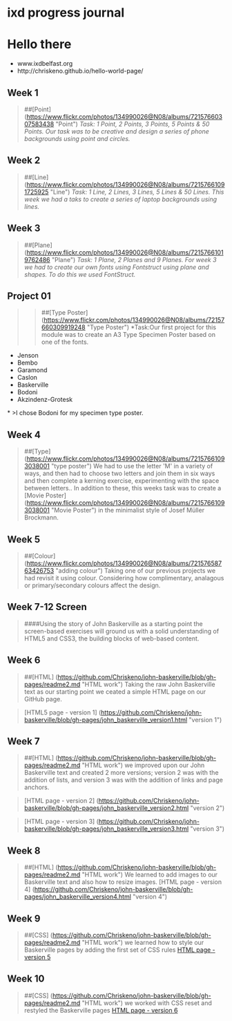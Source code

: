 # ixd progress journal

Hello there 
============
<ul>
<li>www.ixdbelfast.org</li>
<li>http://chriskeno.github.io/hello-world-page/</li>
</ul>


Week 1
--------
>##[Point] (https://www.flickr.com/photos/134990026@N08/albums/72157660307583438 "Point") 
>*Task: 1 Point, 2 Points, 3 Points, 5 Points & 50 Points. Our task was to be creative and design a series of phone backgrounds using point and circles.*

Week 2
--------
>##[Line] (https://www.flickr.com/photos/134990026@N08/albums/72157661091725925 "Line")
>*Task: 1 Line, 2 Lines, 3 Lines, 5 Lines & 50 Lines. This week we had a taks to create a series of laptop backgrounds using lines.*

Week 3
--------
>##[Plane] (https://www.flickr.com/photos/134990026@N08/albums/72157661019762486 "Plane")
>*Task: 1 Plane, 2 Planes and 9 Planes. For week 3 we had to create our own fonts using Fontstruct using plane and shapes. To do this we used FontStruct.*


Project 01
----------
>>##[Type Poster] (https://www.flickr.com/photos/134990026@N08/albums/72157660309919248 "Type Poster")
>*Task:Our first project for this module was to create an A3 Type Specimen Poster based on one of the fonts.
<ul>
<li>Jenson</li>
<li>Bembo</li>
<li>Garamond</li>
<li>Caslon</li>
<li>Baskerville</li>
<li>Bodoni</li>
<li>Akzindenz-Grotesk</li>
</ul>*
>I chose Bodoni for my specimen type poster.

Week 4
---------
>##[Type] (https://www.flickr.com/photos/134990026@N08/albums/72157661093038001 "type poster") 
>We had to use the letter 'M' in a variety of ways, and then had to choose two letters and join them in six ways and then complete a kerning exercise, experimenting with the space between letters.. 
>In addition to these, this weeks task was to create a [Movie Poster] (https://www.flickr.com/photos/134990026@N08/albums/72157661093038001 "Movie Poster") in the minimalist style of Josef Müller Brockmann. 

Week 5
---------
>##[Colour] (https://www.flickr.com/photos/134990026@N08/albums/72157658763426753 "adding colour")
Taking one of our previous projects we had revisit it using colour. Considering how complimentary, analagous or primary/secondary colours affect the design.


Week 7-12 Screen
--------
>####Using the story of John Baskerville as a starting point the screen-based exercises will ground us with a solid understanding of HTML5 and CSS3, the building blocks of web-based content.

Week 6
------
>##[HTML] (https://github.com/Chriskeno/john-baskerville/blob/gh-pages/readme2.md "HTML work")
>Taking the raw John Baskerville text as our starting point we ceated a simple HTML page on our GitHub page.

>[HTML5 page - version 1] (https://github.com/Chriskeno/john-baskerville/blob/gh-pages/john_baskerville_version1.html "version 1")


Week 7
------
>##[HTML] (https://github.com/Chriskeno/john-baskerville/blob/gh-pages/readme2.md "HTML work")
we improved upon our John Baskerville text and created 2 more versions; version 2 was with the addition of lists, and version 3 was with the addition of links and page anchors.

>[HTML page - version 2] (https://github.com/Chriskeno/john-baskerville/blob/gh-pages/john_baskerville_version2.html "version 2")

>[HTML page - version 3] (https://github.com/Chriskeno/john-baskerville/blob/gh-pages/john_baskerville_version3.html "version 3")


Week 8
------
>##[HTML] (https://github.com/Chriskeno/john-baskerville/blob/gh-pages/readme2.md "HTML work")
We learned to add images to our Baskerville text and also how to resize images.
>[HTML page - version 4] (https://github.com/Chriskeno/john-baskerville/blob/gh-pages/john_baskerville_version4.html "version 4")


Week 9
------
>##[CSS] (https://github.com/Chriskeno/john-baskerville/blob/gh-pages/readme2.md "HTML work")
we learned how to style our Baskerville pages by adding the first set of CSS rules
>[HTML page - version 5](https://github.com/Chriskeno/john-baskerville/blob/gh-pages/john_baskerville_version5.html "version 5") 


Week 10
------
>##[CSS] (https://github.com/Chriskeno/john-baskerville/blob/gh-pages/readme2.md "HTML work")
we worked with CSS reset and restyled the Baskerville pages
>[HTML page - version 6](https://github.com/Chriskeno/john-baskerville/blob/gh-pages/john_baskerville_version6.html "version 6")


